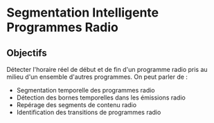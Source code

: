 
# Segmentation Intelligente Programmes Radio

## Objectifs

Détecter l'horaire réel de début et de fin d'un programme radio pris au milieu d'un ensemble d'autres programmes. On peut parler de :
- Segmentation temporelle des programmes radio
- Détection des bornes temporelles dans les émissions radio
- Repérage des segments de contenu radio
- Identification des transitions de programmes radio

